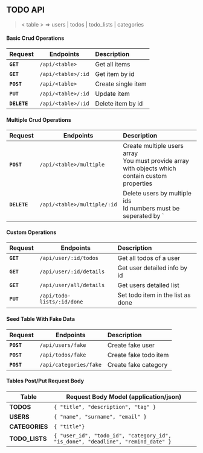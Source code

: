 ## **TODO API**

> < table > => users | todos | todo_lists | categories

#### **Basic Crud Operations**

| Request      | Endpoints          | Description        |
| ------------ | ------------------ | :----------------- |
| **`GET`**    | `/api/<table>`     | Get all items      |
| **`GET`**    | `/api/<table>/:id` | Get item by id     |
| **`POST`**   | `/api/<table>`     | Create single item |
| **`PUT`**    | `/api/<table>/:id` | Update item        |
| **`DELETE`** | `/api/<table>/:id` | Delete item by id  |

#### **Multiple Crud Operations**

| Request      | Endpoints                   | Description                                                                                                                     |
| ------------ | --------------------------- | :------------------------------------------------------------------------------------------------------------------------------ |
| **`POST`**   | `/api/<table>/multiple`     | Create multiple users array<br>You must provide array with objects which contain custom properties                              |
| **`DELETE`** | `/api/<table>/multiple/:id` | Delete users by multiple ids<br>Id numbers must be seperated by `|`<br>For example: `DELETE` => `/api/todos/multiple/1 | 2 | 4` |


#### **Custom Operations**

| Request   | Endpoints                  | Description                       |
| --------- | -------------------------- | :-------------------------------- |
| **`GET`** | `/api/user/:id/todos`      | Get all todos of a user           |
| **`GET`** | `/api/user/:id/details`    | Get user detailed info by id      |
| **`GET`** | `/api/user/all/details`    | Get users detailed list           |
| **`PUT`** | `/api/todo-lists/:id/done` | Set todo item in the list as done |

#### **Seed Table With Fake Data**

| Request    | Endpoints              | Description           |
| ---------- | ---------------------- | :-------------------- |
| **`POST`** | `/api/users/fake`      | Create fake user      |
| **`POST`** | `/api/todos/fake`      | Create fake todo item |
| **`POST`** | `/api/categories/fake` | Create fake category  |

#### **Tables Post/Put Request Body**

| Table          | Request Body Model (application/json)                                               |
| -------------- | ----------------------------------------------------------------------------------- |
| **TODOS**      | ```{ "title", "description", "tag" }```                                             |
| **USERS**      | ```{ "name", "surname", "email" }```                                                |
| **CATEGORIES** | ```{ "title"}```                                                                    |
| **TODO_LISTS** | ```{ "user_id", "todo_id", "category_id", "is_done", "deadline", "remind_date" }``` |
